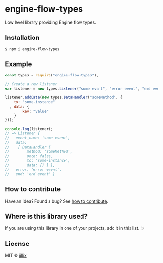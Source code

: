 # engine-flow-types

Low level library providing Engine flow types.

## Installation

```sh
$ npm i engine-flow-types
```

## Example

```js
const types = require("engine-flow-types");

// Create a new listener
var listener = new types.Listener("some event", "error event", "end event");

listener.addData(new types.DataHandler("someMethod", {
    to: "some-instance"
  , data: {
        key: "value"
    }
}));

console.log(listener);
// => Listener {
//   event_name: 'some event',
//   data:
//    [ DataHandler {
//        method: 'someMethod',
//        once: false,
//        to: 'some-instance',
//        data: {} } ],
//   error: 'error event',
//   end: 'end event' }
```

## How to contribute
Have an idea? Found a bug? See [how to contribute][contributing].

## Where is this library used?
If you are using this library in one of your projects, add it in this list. :sparkles:

## License

MIT © [jillix][website]

[website]: http://jillix.com
[contributing]: /CONTRIBUTING.md
[docs]: /DOCUMENTATION.md
